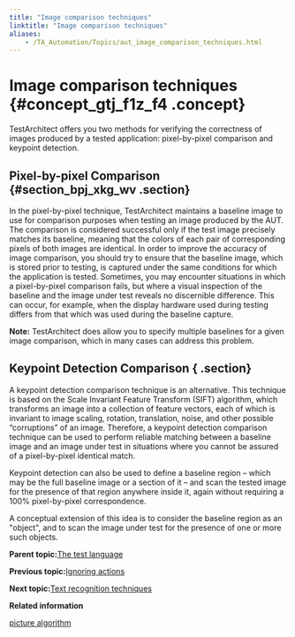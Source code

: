 ```yaml
--- 
title: "Image comparison techniques"
linktitle: "Image comparison techniques"
aliases: 
    - /TA_Automation/Topics/aut_image_comparison_techniques.html
---
```

# Image comparison techniques {#concept_gtj_f1z_f4 .concept}

TestArchitect offers you two methods for verifying the correctness of images produced by a tested application: pixel-by-pixel comparison and keypoint detection.

## Pixel-by-pixel Comparison {#section_bpj_xkg_wv .section}

In the pixel-by-pixel technique, TestArchitect maintains a baseline image to use for comparison purposes when testing an image produced by the AUT. The comparison is considered successful only if the test image precisely matches its baseline, meaning that the colors of each pair of corresponding pixels of both images are identical. In order to improve the accuracy of image comparison, you should try to ensure that the baseline image, which is stored prior to testing, is captured under the same conditions for which the application is tested. Sometimes, you may encounter situations in which a pixel-by-pixel comparison fails, but where a visual inspection of the baseline and the image under test reveals no discernible difference. This can occur, for example, when the display hardware used during testing differs from that which was used during the baseline capture.

**Note:** TestArchitect does allow you to specify multiple baselines for a given image comparison, which in many cases can address this problem.

## Keypoint Detection Comparison { .section}

A keypoint detection comparison technique is an alternative. This technique is based on the Scale Invariant Feature Transform \(SIFT\) algorithm, which transforms an image into a collection of feature vectors, each of which is invariant to image scaling, rotation, translation, noise, and other possible “corruptions” of an image. Therefore, a keypoint detection comparison technique can be used to perform reliable matching between a baseline image and an image under test in situations where you cannot be assured of a pixel-by-pixel identical match.

Keypoint detection can also be used to define a baseline region – which may be the full baseline image or a section of it – and scan the tested image for the presence of that region anywhere inside it, again without requiring a 100% pixel-by-pixel correspondence.

A conceptual extension of this idea is to consider the baseline region as an "object", and to scan the image under test for the presence of one or more such objects.

**Parent topic:**[The test language](../../TA_Automation/Topics/The_test_language.html)

**Previous topic:**[Ignoring actions](../../TA_Automation/Topics/Ignoring_action.html)

**Next topic:**[Text recognition techniques](../../TA_Automation/Topics/aut_text_recognition_techniques.html)

**Related information**  


[picture algorithm](../../TA_Automation/Topics/bis_picture_algorithm.html)

